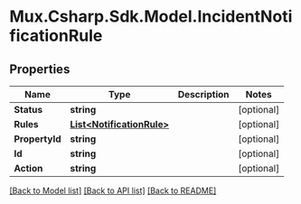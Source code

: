 # Mux.Csharp.Sdk.Model.IncidentNotificationRule

## Properties

Name | Type | Description | Notes
------------ | ------------- | ------------- | -------------
**Status** | **string** |  | [optional] 
**Rules** | [**List&lt;NotificationRule&gt;**](NotificationRule.md) |  | [optional] 
**PropertyId** | **string** |  | [optional] 
**Id** | **string** |  | [optional] 
**Action** | **string** |  | [optional] 

[[Back to Model list]](../README.md#documentation-for-models) [[Back to API list]](../README.md#documentation-for-api-endpoints) [[Back to README]](../README.md)

